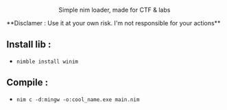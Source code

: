 <p align="center">
Simple nim loader, made for CTF & labs
</p>
**Disclamer : Use it at your own risk. I'm not responsible for your actions**

## Install lib :
- ``nimble install winim``

## Compile :
- ``nim c -d:mingw -o:cool_name.exe main.nim``
